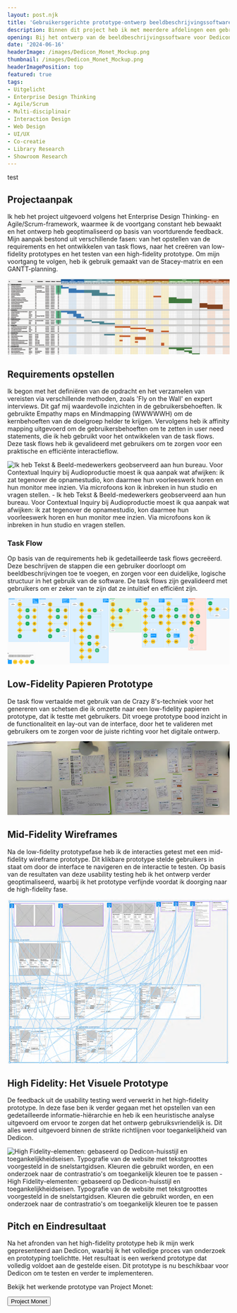```yaml
---
layout: post.njk
title: 'Gebruikersgerichte prototype-ontwerp beeldbeschrijvingssoftware voor Dedicon'
description: Binnen dit project heb ik met meerdere afdelingen een gebruikersinterface ontworpen die productieafdelingen van Dedicon in staat stelt nieuwe beeldbeschrijvingen op te stellen op basis van beschikbare informatie, beeldbeschrijving over te nemen van eerder vastgelegde afbeeldingen of beeldbeschrijvingen (automatisch) te genereren op basis van generatieve AI. Deze interface kwam tot stand met een focus op het overtuigen van een gebruikersgerichte ontwerpaanpak door gebruik te maken van Contextual Inquiries, Task Flow-mapping en co-creatie van low-, mid- en high-fidelity prototypes met de gebruikers.
opening: Bij het ontwerp van de beeldbeschrijvingssoftware voor Dedicon heb ik een strategische projectaanpak gekozen, waarbij de nadruk lag op gebruiksvriendelijkheid en toegankelijkheid voor mensen met leesbeperkingen. Tijdens dit project heb ik in opeenvolgende verdiepende fasen een interface ontwikkeld die zowel intuïtief als toegankelijk is.
date: '2024-06-16'
headerImage: /images/Dedicon_Monet_Mockup.png
thumbnail: /images/Dedicon_Monet_Mockup.png
headerImagePosition: top
featured: true
tags:
- Uitgelicht
- Enterprise Design Thinking
- Agile/Scrum
- Multi-disciplinair
- Interaction Design
- Web Design
- UI/UX
- Co-creatie
- Library Research
- Showroom Research
---
```


<p class="opening">test</p>

## Projectaanpak

Ik heb het project uitgevoerd volgens het Enterprise Design Thinking- en Agile/Scrum-framework, waarmee ik de voortgang constant heb bewaakt en het ontwerp heb geoptimaliseerd op basis van voortdurende feedback. Mijn aanpak bestond uit verschillende fasen: van het opstellen van de requirements en het ontwikkelen van task flows, naar het creëren van low-fidelity prototypes en het testen van een high-fidelity prototype. Om mijn voortgang te volgen, heb ik gebruik gemaakt van de Stacey-matrix en een GANTT-planning.

![GANTT-diagram met planning om mijn voortgang en aanpak in de gaten te houden. Dit helpt me hovast te hebben tijdens het project en bij te sturen als dat nodig is. - GANTT-diagram met planning om mijn voortgang en aanpak in de gaten te houden. Dit helpt me hovast te hebben tijdens het project en bij te sturen als dat nodig is.](/images/GANTT.png)

## Requirements opstellen

Ik begon met het definiëren van de opdracht en het verzamelen van vereisten via verschillende methoden, zoals 'Fly on the Wall' en expert interviews. Dit gaf mij waardevolle inzichten in de gebruikersbehoeften. Ik gebruikte Empathy maps en Mindmapping (WWWWWH) om de kernbehoeften van de doelgroep helder te krijgen. Vervolgens heb ik affinity mapping uitgevoerd om de gebruikersbehoeften om te zetten in user need statements, die ik heb gebruikt voor het ontwikkelen van de task flows. Deze task flows heb ik gevalideerd met gebruikers om te zorgen voor een praktische en efficiënte interactieflow.

![Ik heb Tekst & Beeld-medewerkers geobserveerd aan hun bureau. Voor Contextual Inquiry bij Audioproductie moest ik qua aanpak wat afwijken: ik zat tegenover de opnamestudio, kon daarmee hun voorleeswerk horen en hun monitor mee inzien. Via microfoons kon ik inbreken in hun studio en vragen stellen. - Ik heb Tekst & Beeld-medewerkers geobserveerd aan hun bureau. Voor Contextual Inquiry bij Audioproductie moest ik qua aanpak wat afwijken: ik zat tegenover de opnamestudio, kon daarmee hun voorleeswerk horen en hun monitor mee inzien. Via microfoons kon ik inbreken in hun studio en vragen stellen.](/images/contextual-inquiry.png)

### Task Flow

Op basis van de requirements heb ik gedetailleerde task flows gecreëerd. Deze beschrijven de stappen die een gebruiker doorloopt om beeldbeschrijvingen toe te voegen, en zorgen voor een duidelijke, logische structuur in het gebruik van de software. De task flows zijn gevalideerd met gebruikers om er zeker van te zijn dat ze intuïtief en efficiënt zijn.

![Taskflow overzicht: een met de stakeholders gevalideerde, schematische weergave van de stappen die een gebruiker doorloopt om beeldbeschrijvingen toe te voegen - Taskflow overzicht: een met de stakeholders gevalideerde, schematische weergave van de stappen die een gebruiker doorloopt om beeldbeschrijvingen toe te voegen](/images/TaskFlow_V3.png)

## Low-Fidelity Papieren Prototype

De task flow vertaalde met gebruik van de Crazy 8's-techniek voor het genereren van schetsen die ik omzette naar een low-fidelity papieren prototype, dat ik testte met gebruikers. Dit vroege prototype bood inzicht in de functionaliteit en lay-out van de interface, door het te valideren met gebruikers om te zorgen voor de juiste richting voor het digitale ontwerp.

![Low-fidelity papieren prototype - schematische weergave van de interface voor vroege feedback - Low-fidelity papieren prototype - schematische weergave van de interface voor vroege feedback](/images/paper-proto.png)

## Mid-Fidelity Wireframes

Na de low-fidelity prototypefase heb ik de interacties getest met een mid-fidelity wireframe prototype. Dit klikbare prototype stelde gebruikers in staat om door de interface te navigeren en de interactie te testen. Op basis van de resultaten van deze usability testing heb ik het ontwerp verder geoptimaliseerd, waarbij ik het prototype verfijnde voordat ik doorging naar de high-fidelity fase.

![Midfidelity-interactiviteit - interacties in schermen verwijzen veel naar nieuwe elementen, en niet naar nieuwe schermweergaven - Midfidelity-interactiviteit - interacties in schermen verwijzen veel naar nieuwe elementen, en niet naar nieuwe schermweergaven](/images/MidFiInteractie.png)

## High Fidelity: Het Visuele Prototype

De feedback uit de usability testing werd verwerkt in het high-fidelity prototype. In deze fase ben ik verder gegaan met het opstellen van een gedetailleerde informatie-hiërarchie en heb ik een heuristische analyse uitgevoerd om ervoor te zorgen dat het ontwerp gebruiksvriendelijk is. Dit alles werd uitgevoerd binnen de strikte richtlijnen voor toegankelijkheid van Dedicon.

![High Fidelity-elementen: gebaseerd op Dedicon-huisstijl en toegankelijkheidseisen. Typografie van de website met tekstgroottes voorgesteld in de snelstartgidsen. Kleuren die gebruikt worden, en een onderzoek naar de contrastratio's om toegankelijk kleuren toe te passen - High Fidelity-elementen: gebaseerd op Dedicon-huisstijl en toegankelijkheidseisen. Typografie van de website met tekstgroottes voorgesteld in de snelstartgidsen. Kleuren die gebruikt worden, en een onderzoek naar de contrastratio's om toegankelijk kleuren toe te passen](/images/HiFidelityElementen.png)

## Pitch en Eindresultaat

Na het afronden van het high-fidelity prototype heb ik mijn werk gepresenteerd aan Dedicon, waarbij ik het volledige proces van onderzoek en prototyping toelichtte. Het resultaat is een werkend prototype dat volledig voldoet aan de gestelde eisen. Dit prototype is nu beschikbaar voor Dedicon om te testen en verder te implementeren.

Bekijk het werkende prototype van Project Monet:

<a href="/project/monet/"><button>Project Monet</button></a>

